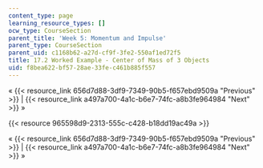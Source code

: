 ```yaml
---
content_type: page
learning_resource_types: []
ocw_type: CourseSection
parent_title: 'Week 5: Momentum and Impulse'
parent_type: CourseSection
parent_uid: c1168b62-a27d-cf9f-3fe2-550af1ed72f5
title: 17.2 Worked Example - Center of Mass of 3 Objects
uid: f8bea622-bf57-28ae-33fe-c461b885f557
---
```


« {{< resource_link 656d7d88-3df9-7349-90b5-f657ebd9509a "Previous" >}} | {{< resource_link a497a700-4a1c-b6e7-74fc-a8b3fe964984 "Next" >}} »

{{< resource 965598d9-2313-555c-c428-b18dd19ac49a >}}

« {{< resource_link 656d7d88-3df9-7349-90b5-f657ebd9509a "Previous" >}} | {{< resource_link a497a700-4a1c-b6e7-74fc-a8b3fe964984 "Next" >}} »